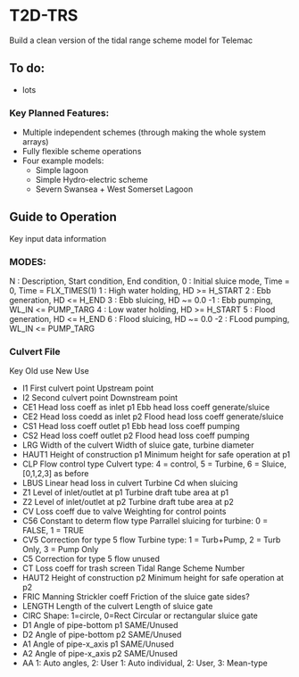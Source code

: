 # T2D-TRS
 Build a clean version of the tidal range scheme model for Telemac

## To do:
 - lots

### Key Planned Features:
 - Multiple independent schemes (through making the whole system arrays)
 - Fully flexible scheme operations
 - Four example models:
    - Simple lagoon
    - Simple Hydro-electric scheme
    - Severn Swansea + West Somerset Lagoon

## Guide to Operation
Key input data information

### MODES:
 N : Description,         Start condition,  End condition,
 0 : Initial sluice mode, Time = 0,         Time = FLX_TIMES(1)
 1 : High water holding,                    HD >= H_START
 2 : Ebb generation,                        HD <= H_END
 3 : Ebb sluicing,                          HD ~= 0.0
-1 : Ebb pumping,                           WL_IN <= PUMP_TARG
 4 : Low water holding,                     HD >= H_START
 5 : Flood generation,                      HD <= H_END
 6 : Flood sluicing,                        HD ~= 0.0
-2 : FLood pumping,                         WL_IN <= PUMP_TARG

### Culvert File
   Key     Old use                       New Use
 - I1      First culvert point           Upstream point
 - I2      Second culvert point          Downstream point
 - CE1     Head loss coeff as inlet p1   Ebb head loss coeff generate/sluice
 - CE2     Head loss coedd as inlet p2   Flood head loss coeff generate/sluice
 - CS1     Head loss coeff outlet p1     Ebb head loss coeff pumping
 - CS2     Head loss coeff outlet p2     Flood head loss coeff pumping
 - LRG     Width of the culvert          Width of sluice gate, turbine diameter
 - HAUT1   Height of construction p1     Minimum height for safe operation at p1
 - CLP     Flow control type             Culvert type: 4 = control, 5 = Turbine, 6 = Sluice, [0,1,2,3] as before
 - LBUS    Linear head loss in culvert   Turbine Cd when sluicing
 - Z1      Level of inlet/outlet at p1   Turbine draft tube area at p1
 - Z2      Level of inlet/outlet at p2   Turbine draft tube area at p2
 - CV      Loss coeff due to valve       Weighting for control points
 - C56     Constant to determ flow type  Parrallel sluicing for turbine: 0 = FALSE, 1 = TRUE
 - CV5     Correction for type 5 flow    Turbine type: 1 = Turb+Pump, 2 = Turb Only, 3 = Pump Only
 - C5      Correction for type 5 flow    unused
 - CT      Loss coeff for trash screen   Tidal Range Scheme Number
 - HAUT2   Height of construction p2     Minimum height for safe operation at p2
 - FRIC    Manning Strickler coeff       Friction of the sluice gate sides?
 - LENGTH  Length of the culvert         Length of sluice gate
 - CIRC    Shape: 1=circle, 0=Rect       Circular or rectangular sluice gate
 - D1      Angle of pipe-bottom p1       SAME/Unused
 - D2      Angle of pipe-bottom p2       SAME/Unused
 - A1      Angle of pipe-x_axis p1       SAME/Unused
 - A2      Angle of pipe-x_axis p2       SAME/Unused
 - AA      1: Auto angles, 2: User       1: Auto individual, 2: User, 3: Mean-type
